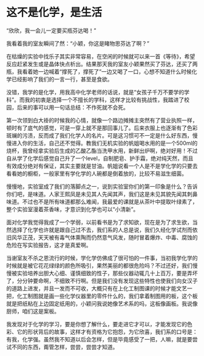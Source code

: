 # 这不是化学，是生活

“欣欣，我一会儿一定要买瓶芬达喝！” 

我看着我的室友瞬间了然：“小颖，你这是睹物思芬达了啊？” 

在枯燥的实验中找乐子其实非常容易，在空闲的时候就可以来一首《等待》，希望反应赶紧发生或是晶体快点析出。结果那天我的室友小颖果然买了芬达，还买了两瓶，我看着她一边喊着“撑死了，撑死了”一边又喝了一口，心想不知道什么时候化学已经影响了我们的一言一行，甚至是食欲。 

没错，我学的是化学，用我高中化学老师的话说，就是“女孩子千万不要学的学科”。而我的初衷是选择一个不擅长的学科，这样才比较有挑战性，我踏进了校园，后来的事可以用一句话总结：不作死就不会死。 

第一次领到白大褂的时候我的心情，就像一个路边摊摊主突然有了营业执照一样，顿时有了底气的感觉，可是一穿上就不是那回事儿了。后来衣服上也逐渐有了色彩斑斓的污渍，反而成了我们化学人的名片。可是这习惯可不一定是什么好东西，慢慢进入你的生活，自己还不觉得。教我们无机实验的帆姐喝水用的是一个500ml的烧杯，我曾经拿实验后生成的乙酸乙酯当洗甲水用，新鲜出炉啊，绝对好用！不过自从学了化学后感觉自己升了一个level，自制肥皂、护手霜，绝对纯天然，而且有效成分绝对有保证，其实主要就是甘油。帆姐说看一个人是不是学化学的只要去看看她的橱柜，一般家里有学化学的人碗都是倒着放的，比较不易滋生细菌。 

慢慢地，实验室成了我们的落脚点之一，说到实验室你们的第一印象是什么？告诉你们吧，是味道。人家王熙凤是未见其人先闻其声，我们这是未见其貌先闻其刺鼻味道。不过也不是所有味道都那么难闻，我最爱的课就是从茶叶中提取叶绿素了，整个实验室漫着茶香味，才意识到化学也可以“小清新”。 

面对化学我觉得我成了一个学弱，以前看书是为了求知欲，现在是为了求生欲，当然选择了化学也许就是跟自己过不去，我们系的人总是说，我们久经化学试剂而依旧风华正茂，天天被有毒气体熏陶而仍然意气风发，随时冒着爆炸、中毒、腐蚀的危险在写实验报告，这才是真爱啊。 

当谢室友不杀之恩流行的时候，学化学仿佛成了很可怕的一件事，当初我学化学的时候就是被它花花绿绿的颜色所吸引，果然美丽的都很危险吗？不过还好，我们慢慢被实验培养出胆大心细、谨慎细致的性子，那些仪器动辄几十上百万，要是弄坏了，分分钟要命啊，不细致不行啊。但是我们没有发现这些特性也使我们向女汉子的道路上进发，并且一发而不可收，大概只有在上化工制图课的时候才能文艺一把，化工制图就是画一些化学仪器里的零件什么的，我们拿着制图用的板，这个板就是把纸粘在上边固定纸用的，小颖问我说她像艺术系的吗，这板像画板。我说像厨师，咱们这是案板。 

我发现对于化学的学习，要是你想了解什么，要走进它才可以，才能发现它的色彩、它的形状背后的故事，这样才有资格为它抱怨，为它欣喜，我们系的口号是：有我，化学强。虽然我不知道以后会怎样，但是毕竟感受了一把，人嘛，就是要尝试不同的东西，甭管怎样，尝尝，尝尝才知道。